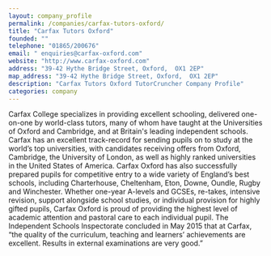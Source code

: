 ```yaml
---
layout: company_profile
permalink: /companies/carfax-tutors-oxford/
title: "Carfax Tutors Oxford"
founded: ""
telephone: "01865/200676"
email: " enquiries@carfax-oxford.com"
website: "http://www.carfax-oxford.com"
address: "39-42 Hythe Bridge Street, Oxford,  OX1 2EP"
map_address: "39-42 Hythe Bridge Street, Oxford,  OX1 2EP"
description: "Carfax Tutors Oxford TutorCruncher Company Profile"
categories: company
---
```

Carfax College specializes in providing excellent schooling, delivered one-on-one by world-class tutors, many of whom have taught at the Universities of Oxford and Cambridge, and at Britain's leading independent schools. Carfax has an excellent track-record for sending pupils on to study at the world’s top universities, with candidates receiving offers from Oxford, Cambridge, the University of London, as well as highly ranked universities in the United States of America. Carfax Oxford has also successfully prepared pupils for competitive entry to a wide variety of England’s best schools, including Charterhouse, Cheltenham, Eton, Downe, Oundle, Rugby and Winchester. Whether one-year A-levels and GCSEs, re-takes, intensive revision, support alongside school studies, or individual provision for highly gifted pupils, Carfax Oxford is proud of providing the highest level of academic attention and pastoral care to each individual pupil. The Independent Schools Inspectorate concluded in May 2015 that at Carfax, “the quality of the curriculum, teaching and learners’ achievements are excellent. Results in external examinations are very good.”
